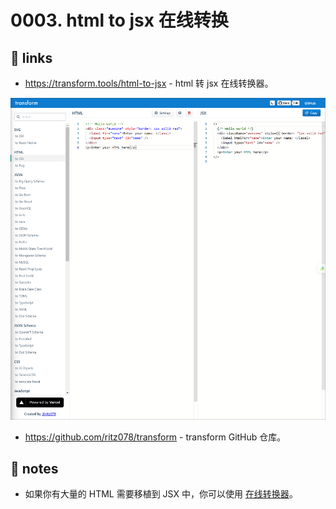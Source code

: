 # 0003. html to jsx 在线转换

## 🔗 links

- https://transform.tools/html-to-jsx - html 转 jsx 在线转换器。

![](md-imgs/2024-09-24-13-09-50.png)

- https://github.com/ritz078/transform - transform GitHub 仓库。

## 📝 notes

- 如果你有大量的 HTML 需要移植到 JSX 中，你可以使用 [在线转换器](https://transform.tools/html-to-jsx)。
